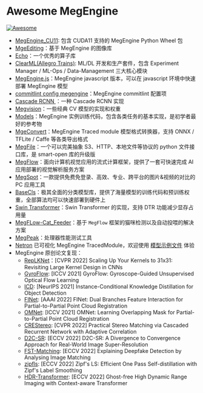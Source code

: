 # Awesome MegEngine

[![Awesome](https://awesome.re/badge.svg)](https://awesome.re)

* [MegEngine_CU11](https://github.com/Qsingle/MegEngine_CU11): 包含 CUDA11 支持的 MegEngine Python Wheel 包
* [MgeEditing](https://github.com/Feynman1999/MgeEditing)：基于 MegEngine 的图像库
* [Echo](https://github.com/digantamisra98/Echo)：一个优秀的算子库
* [ClearML(Allegro Trains)](https://github.com/allegroai/clearml): ML/DL 开发和生产套件，包含 Experiment Manager / ML-Ops / Data-Management 三大核心模块
* [MegEngine.js](https://www.npmjs.com/package/megenginejs)：MegEngine javascript 版本，可以在 javascript 环境中快速部署 MegEngine 模型
* [commitlint config megengine](https://www.npmjs.com/package/commitlint-config-megengine?activeTab=readme)：MegEngine commitlint 配置项
* [Cascade RCNN ](https://github.com/Antinomy20001/Megvii-AI-Traffic-Sign-Detection-Open-Source-Competition---Unofficial-2nd-Place-Solution)：一种 Cascade RCNN 实现
* [Megvision](https://github.com/Qsingle/Megvision)：一些经典 CV 模型的实现和权重
* [Models](https://github.com/MegEngine/Models)：MegEngine 实例训练代码，包含各类任务的基本实现，是初学者最好的参考物
* [MgeConvert](https://github.com/MegEngine/mgeconvert)：MegEngine Traced module 模型格式转换器，支持 ONNX / TFLite / Caffe 等各类导出格式
* [MegFile](https://github.com/megvii-research/megfile)：一个可以完美抽象 S3、HTTP、本地文件等协议的 python 文件接口库，是 smart-open 库的升级版
* [MegFlow](https://github.com/MegEngine/MegFlow)：面向计算机视觉应用的流式计算框架，提供了一套可快速完成 AI 应用部署的视觉解析服务方案
* [MegSpot](https://github.com/MegEngine/MegSpot)：一款提供免费免登录、高效、专业、跨平台的图片&视频的对比的 PC 应用工具
* [BaseCls](https://github.com/megvii-research/basecls)：极其全面的分类模型库，提供了海量模型的训练代码和预训练权重，全部算法均可以快速部署到硬件上
* [Swin Transformer](https://github.com/MegEngine/swin-transformer)：Swin Transformer 的实现，支持 DTR 功能减少显存占用量
* [MegFLow-Cat_Feeder](https://github.com/rcxxx/MegFlow/tree/master/flow-python/examples/cat_feeders)：基于 `MegFlow` 框架的猫咪检测以及自动投喂的解决方案
* [MegPeak](https://github.com/MegEngine/MegPeak)：处理器性能测试工具
*  [Netron]( https://netron.app/) 已可视化 MegEngine TracedModule，欢迎使用 [模型示例文件](https://data.megengine.org.cn/models/traced_shufflenet.tm) 体验
* MegEngine 原创论文复现：
    * [RepLKNet](https://github.com/MegEngine/RepLKNet)：[CVPR 2022] Scaling Up Your Kernels to 31x31: Revisiting Large Kernel Design in CNNs
    * [GyroFlow](https://github.com/MegEngine/GyroFlow): [ICCV 2021] GyroFlow: Gyroscope-Guided Unsupervised Optical Flow Learning
    * [ICD](https://github.com/MegEngine/ICD): [NeurIPS 2021] Instance-Conditional Knowledge Distillation for Object Detection
    * [FINet](https://github.com/MegEngine/FINet): [AAAI 2022] FINet: Dual Branches Feature Interaction for Partial-to-Partial Point Cloud Registration
    * [OMNet](https://github.com/MegEngine/OMNet): [ICCV 2021] OMNet: Learning Overlapping Mask for Partial-to-Partial Point Cloud Registration
    * [CREStereo](https://github.com/megvii-research/CREStereo): [CVPR 2022] Practical Stereo Matching via Cascaded Recurrent Network with Adaptive Correlation
    * [D2C-SR](https://github.com/megvii-research/D2C-SR): [ECCV 2022] D2C-SR: A Divergence to Convergence Approach for Real-World Image Super-Resolution
    * [FST-Matching](https://github.com/megvii-research/FST-Matching): [ECCV 2022] Explaining Deepfake Detection by Analysing Image Matching
    * [zipfls](https://github.com/megvii-research/zipfls): [ECCV 2022] Zipf's LS: Efficient One Pass Self-distillation with Zipf's Label Smoothing
    * [HDR-Transformer](https://github.com/megvii-research/HDR-Transformer): [ECCV 2022] Ghost-free High Dynamic Range Imaging with Context-aware Transformer